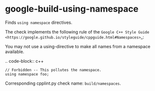 google-build-using-namespace
============================

Finds `using namespace` directives.

The check implements the following rule of the
`Google C++ Style Guide <https://google.github.io/styleguide/cppguide.html#Namespaces>`\_:

You may not use a using-directive to make all names from a namespace
available.

.. code-block:: c++

    // Forbidden -- This pollutes the namespace.
    using namespace foo;

Corresponding cpplint.py check name: `build/namespaces`.
